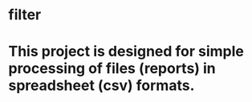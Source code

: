 # filter

# This project is designed for simple processing of files (reports) in spreadsheet (csv) formats.
